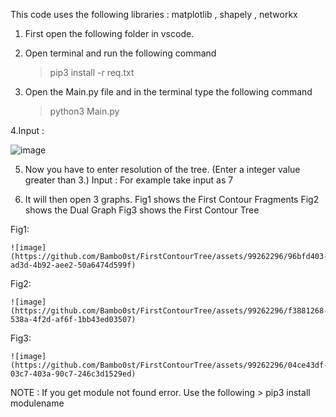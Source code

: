 This code uses the following libraries : matplotlib , shapely , networkx

1. First open the following folder in vscode.

2. Open terminal and run the following command 
    >pip3 install -r req.txt

3. Open the Main.py file and in the terminal type the following command
    >python3 Main.py

4.Input :
    
    
    
    
![image](https://github.com/Bambo0st/FirstContourTree/assets/99262296/223cf22e-f66c-4216-884c-9b9a55c2ce89)




5. Now you have to enter resolution of the tree. (Enter a integer value greater than 3.)
    Input :
    For example take input as 7
    

6. It will then open 3 graphs.
    Fig1 shows the First Contour Fragments 
    Fig2 shows the Dual Graph 
    Fig3 shows the First Contour Tree


Fig1:




    ![image](https://github.com/Bambo0st/FirstContourTree/assets/99262296/96bfd403-ad3d-4b92-aee2-50a6474d599f)
    
    
    


Fig2:


    ![image](https://github.com/Bambo0st/FirstContourTree/assets/99262296/f3881268-538a-4f2d-af6f-1bb43ed03507)

    
    
Fig3:


    ![image](https://github.com/Bambo0st/FirstContourTree/assets/99262296/04ce43df-03c7-403a-90c7-246c3d1529ed)



NOTE : If you get module not found error. Use the following
     > pip3 install modulename
